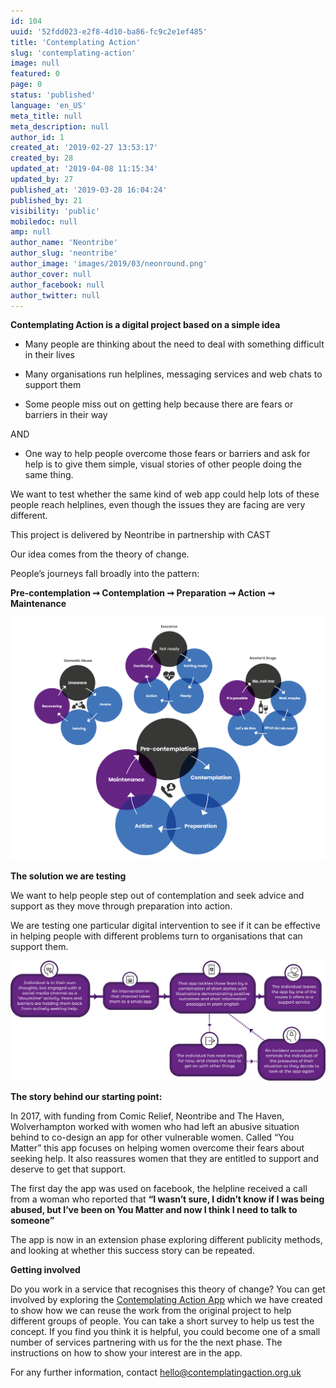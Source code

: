 ```yaml
---
id: 104
uuid: '52fdd023-e2f8-4d10-ba86-fc9c2e1ef485'
title: 'Contemplating Action'
slug: 'contemplating-action'
image: null
featured: 0
page: 0
status: 'published'
language: 'en_US'
meta_title: null
meta_description: null
author_id: 1
created_at: '2019-02-27 13:53:17'
created_by: 28
updated_at: '2019-04-08 11:15:34'
updated_by: 27
published_at: '2019-03-28 16:04:24'
published_by: 21
visibility: 'public'
mobiledoc: null
amp: null
author_name: 'Neontribe'
author_slug: 'neontribe'
author_image: 'images/2019/03/neonround.png'
author_cover: null
author_facebook: null
author_twitter: null
---
```


**Contemplating Action is a digital project based on a simple idea**

- Many people are thinking about the need to deal with something difficult in their lives

* Many organisations run helplines, messaging services and web chats to support them

- Some people miss out on getting help because there are fears or barriers in their way

AND

- One way to help people overcome those fears or barriers and ask for help is to give them simple, visual stories of other people doing the same thing.

We want to test whether the same kind of web app could help lots of these people reach helplines, even though the issues they are facing are very different.

This project is delivered by Neontribe in partnership with CAST

Our idea comes from the theory of change.

People’s journeys fall broadly into the pattern:

**Pre-contemplation ➞ Contemplation ➞ Preparation ➞ Action ➞ Maintenance**

<img title="The theory of change for different situations" alt="The images uses overlapping circles and arrows to show theory of change as a cycle for 3 different situations, and then a larger version in the middle which represents the similarities. The words are: Domestic Abuse: Unaware; aware; Leaving; Recovering. Exercise: Not ready; Getting ready; Ready; Action; Continuing. Alcohol & Drugs: No, Not me; Well maybe; What do I do now; Lets do this; It is possible. Overall: Pre-contemplation; Contemplation; Preparation; Action; Maintenance.
The last cycle has a phone and chat symbol at the centre" src="images/2019/02/stages-of-change.png"/>

**The solution we are testing**

We want to help people step out of contemplation and seek advice and support as they move through preparation into action.

We are testing one particular digital intervention to see if it can be effective in helping people with different problems turn to organisations that can support them.

<img title="A Flow Chart" alt="The chart has 4 boxes from left to right. 1) Individual is in their own thoughts, but engaged with a social media channel as a “downtime” activity. Fears and barriers are holding them back from actively seeking help. 2) An intervention in that channel takes them to a small app. 3) That app tackles those fears by a combination of short stories with illustrations demonstrating positive outcomes and short information passages in plain english. 4) The individual leaves that app by one of the routes it offers to real time support (a helpline or chatline). From the third box on the flow chart, a triangular loop can be followed visiting 2 additional steps. 3b) The individual has read enough for now, and closes the app to get on with other things. 3c) An incident occurs which reminds the individual of the pressure of their situation so they decide to look at the app again." src="images/2019/03/Pathway.png"/>

**The story behind our starting point:**

In 2017, with funding from Comic Relief, Neontribe and The Haven, Wolverhampton worked with women who had left an abusive situation behind to co-design an app for other vulnerable women. Called “You Matter” this app focuses on helping women overcome their fears about seeking help. It also reassures women that they are entitled to support and deserve to get that support.

The first day the app was used on facebook, the helpline received a call from a woman who reported that **“I wasn’t sure, I didn’t know if I was being abused, but I’ve been on You Matter and now I think I need to talk to someone”**

The app is now in an extension phase exploring different publicity methods, and looking at whether this success story can be repeated.

**Getting involved**

Do you work in a service that recognises this theory of change? You can get involved by exploring the <a href="http://www.contemplatingaction.org.uk/">Contemplating Action App</a> which we have created to show how we can reuse the work from the original project to help different groups of people. You can take a short survey to help us test the concept. If you find you think it is helpful, you could become one of a small number of services partnering with us for the the next phase. The instructions on how to show your interest are in the app.

For any further information, contact hello@contemplatingaction.org.uk
